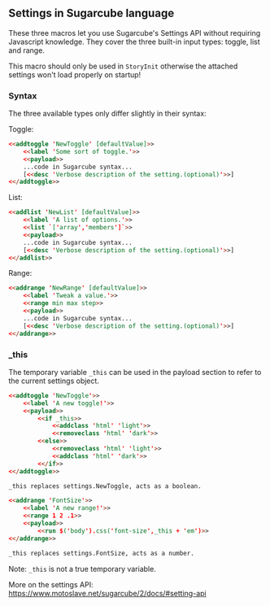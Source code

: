 ## Settings in Sugarcube language ##

These three macros let you use Sugarcube's Settings API without requiring Javascript knowledge. They cover the three built-in input types: toggle, list and range.

This macro should only be used in `StoryInit` otherwise the attached settings won't load properly on startup!

### Syntax ###

The three available types only differ slightly in their syntax:

Toggle:

```html
<<addtoggle 'NewToggle' [defaultValue]>>
	<<label 'Some sort of toggle.'>>
	<<payload>>
	...code in Sugarcube syntax...
	[<<desc 'Verbose description of the setting.(optional)'>>]
<</addtoggle>>
```

List:

```html
<<addlist 'NewList' [defaultValue]>>
	<<label 'A list of options.'>>
	<<list `['array','members']`>>
	<<payload>>
	...code in Sugarcube syntax...
	[<<desc 'Verbose description of the setting.(optional)'>>]
<</addlist>>
```

Range:

```html
<<addrange 'NewRange' [defaultValue]>>
	<<label 'Tweak a value.'>>
	<<range min max step>>
	<<payload>>
	...code in Sugarcube syntax...
	[<<desc 'Verbose description of the setting.(optional)'>>]
<</addrange>>
```

### _this ###

The temporary variable `_this` can be used in the payload section to refer to the current settings object.

```html
<<addtoggle 'NewToggle'>>
	<<label 'A new toggle!'>>
	<<payload>>
		<<if _this>>
			<<addclass 'html' 'light'>>
			<<removeclass 'html' 'dark'>>
		<<else>>
			<<removeclass 'html' 'light'>>
			<<addclass 'html' 'dark'>>
		<</if>>
<</addtoggle>>

_this replaces settings.NewToggle, acts as a boolean.

<<addrange 'FontSize'>>
	<<label 'A new range!'>>
	<<range 1 2 .1>>
	<<payload>>
		<<run $('body').css('font-size',_this + 'em')>>
<</addrange>>

_this replaces settings.FontSize, acts as a number.
```

Note: 
`_this` is not a true temporary variable. 

More on the settings API: https://www.motoslave.net/sugarcube/2/docs/#setting-api 

